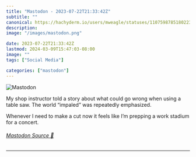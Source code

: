 ```yaml
---
title: "Mastodon - 2023-07-22T21:33:42Z"
subtitle: ""
canonical: https://hachyderm.io/users/mweagle/statuses/110759878518022330
description:
image: "/images/mastodon.png"

date: 2023-07-22T21:33:42Z
lastmod: 2024-03-09T15:47:03-08:00
image: ""
tags: ["Social Media"]

categories: ["mastodon"]
---
```

![Mastodon](/images/mastodon.png)

<p>My shop instructor told a story about what could go wrong when using a table saw. The world “impaled” was repeatedly emphasized. </p><p>Whenever I need to make a cut now it feels like I’m prepping a work stadium for a concert.</p>


###### [Mastodon Source 🐘](https://hachyderm.io/@mweagle/110759878518022330)

___

